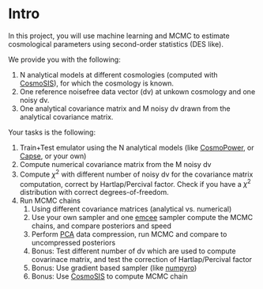 # Intro

In this project, you will use machine learning and MCMC to estimate cosmological parameters using second-order statistics (DES like). 

We provide you with the following:
1. N analytical models at different cosmologies (computed with [CosmoSIS](https://cosmosis.readthedocs.io/en/latest/)), for which the cosmology is known. 
2. One reference noisefree data vector (dv) at unkown cosmology and one noisy dv.
3. One analytical covariance matrix and M noisy dv drawn from the analytical covariance matrix.

Your tasks is the following:
1. Train+Test emulator using the N analytical models (like [CosmoPower](https://github.com/alessiospuriomancini/cosmopower), or [Capse](https://github.com/marcobonici/capse_paper), or your own)
2. Compute numerical covariance matrix from the M noisy dv
3. Compute $\chi^2$ with different number of noisy dv for the covariance matrix computation, correct by Hartlap/Percival factor. Check if you have a $\chi^2$ distribution with correct degrees-of-freedom.
4. Run MCMC chains
    1. Using different covariance matrices (analytical vs. numerical)
    2. Use your own sampler and one [emcee](https://emcee.readthedocs.io/en/stable/) sampler compute the MCMC chains, and compare posteriors and speed
    3. Perform [PCA](https://scikit-learn.org/stable/modules/generated/sklearn.decomposition.PCA.html) data compression, run MCMC and compare to uncompressed posteriors 
    4. Bonus: Test different number of dv which are used to compute covarinace matrix, and test the correction of Hartlap/Percival factor
    5. Bonus: Use gradient based sampler (like [numpyro](https://github.com/pyro-ppl/numpyro))
    6. Bonus: Use [CosmoSIS](https://cosmosis.readthedocs.io/en/latest/) to compute MCMC chain


